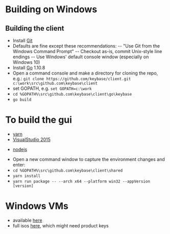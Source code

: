 # Building on Windows
## Building the client
- Install [Git](https://git-scm.com/download/win)
- Defaults are fine except these recommendations:
-- "Use Git from the Windows Command Prompt"
-- Checkout as-is, commit Unix-style line endings
-- Use Windows' default console window (especially on Windows 10)
- Install [Go](https://golang.org/dl/) 1.10.8
- Open a command console and make a directory for cloning the repo, e.g.:
`git clone https://github.com/keybase/client.git c:\work\src\github.com\keybase\client`
- set GOPATH, e.g. `set GOPATH=c:\work`
- `cd %GOPATH%\src\github.com\keybase\client\go\keybase`
- `go build`

# To build the gui
- [yarn](https://yarnpkg.com/lang/en/docs/install/)
- [VisualStudio 2015](https://my.visualstudio.com/downloads?q=visual%20studio%20enterprise%202015)
* [nodejs](https://nodejs.org/en/download/)
- Open a new command window to capture the environment changes and enter:
- `cd %GOPATH%\src\github.com\keybase\client\shared`
- `yarn install`
- `yarn run package -- --arch x64 --platform win32 --appVersion [version]`

# Windows VMs
- available [here](https://dev.windows.com/en-us/microsoft-edge/tools/vms/windows/)
- full isos [here](https://www.microsoft.com/en-gb/software-download/windows10ISO), which might need product keys

